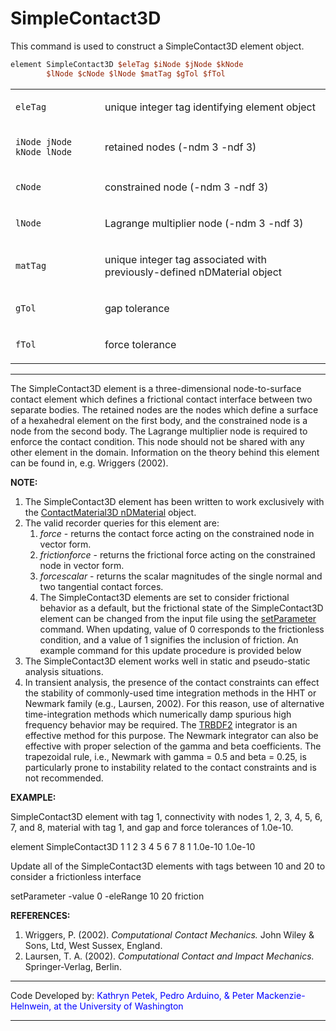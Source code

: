 # SimpleContact3D

<p>This command is used to construct a SimpleContact3D element
object.</p>

```tcl
element SimpleContact3D $eleTag $iNode $jNode $kNode
        $lNode $cNode $lNode $matTag $gTol $fTol
```

<table>
<tbody>
<tr class="odd">
<td><code class="parameter-table-variable">eleTag</code></td>
<td><p>unique integer tag identifying element object</p></td>
</tr>
<tr class="even">
<td><p><code class="parameter-table-variable">iNode jNode kNode lNode</code></p></td>
<td><p>retained nodes (-ndm 3 -ndf 3)</p></td>
</tr>
<tr class="odd">
<td><code class="parameter-table-variable">cNode</code></td>
<td><p>constrained node (-ndm 3 -ndf 3)</p></td>
</tr>
<tr class="even">
<td><code class="parameter-table-variable">lNode</code></td>
<td><p>Lagrange multiplier node (-ndm 3 -ndf 3)</p></td>
</tr>
<tr class="odd">
<td><code class="parameter-table-variable">matTag</code></td>
<td><p>unique integer tag associated with previously-defined nDMaterial
object</p></td>
</tr>
<tr class="even">
<td><code class="parameter-table-variable">gTol</code></td>
<td><p>gap tolerance</p></td>
</tr>
<tr class="odd">
<td><code class="parameter-table-variable">fTol</code></td>
<td><p>force tolerance</p></td>
</tr>
</tbody>
</table>
<hr />
<p>The SimpleContact3D element is a three-dimensional node-to-surface
contact element which defines a frictional contact interface between two
separate bodies. The retained nodes are the nodes which define a surface
of a hexahedral element on the first body, and the constrained node is a
node from the second body. The Lagrange multiplier node is required to
enforce the contact condition. This node should not be shared with any
other element in the domain. Information on the theory behind this
element can be found in, e.g. Wriggers (2002).</p>
<p><strong>NOTE:</strong></p>
<ol>
<li>The SimpleContact3D element has been written to work exclusively
with the <a href="ContactMaterial3D" title="wikilink">ContactMaterial3D
nDMaterial</a> object.</li>
<li>The valid recorder queries for this element are:
<ol>
<li><em>force</em> - returns the contact force acting on the constrained
node in vector form.</li>
<li><em>frictionforce</em> - returns the frictional force acting on the
constrained node in vector form.</li>
<li><em>forcescalar</em> - returns the scalar magnitudes of the single
normal and two tangential contact forces.</li>
<li>The SimpleContact3D elements are set to consider frictional behavior
as a default, but the frictional state of the SimpleContact3D element
can be changed from the input file using the <a href="setParameter"
title="wikilink">setParameter</a> command. When updating, value of 0
corresponds to the frictionless condition, and a value of 1 signifies
the inclusion of friction. An example command for this update procedure
is provided below</li>
</ol></li>
<li>The SimpleContact3D element works well in static and pseudo-static
analysis situations.</li>
<li>In transient analysis, the presence of the contact constraints can
effect the stability of commonly-used time integration methods in the
HHT or Newmark family (e.g., Laursen, 2002). For this reason, use of
alternative time-integration methods which numerically damp spurious
high frequency behavior may be required. The <a href="TRBDF2"
title="wikilink">TRBDF2</a> integrator is an effective method for this
purpose. The Newmark integrator can also be effective with proper
selection of the gamma and beta coefficients. The trapezoidal rule,
i.e., Newmark with gamma = 0.5 and beta = 0.25, is particularly prone to
instability related to the contact constraints and is not
recommended.</li>
</ol>
<p><strong>EXAMPLE:</strong></p>
<p>SimpleContact3D element with tag 1, connectivity with nodes 1, 2, 3,
4, 5, 6, 7, and 8, material with tag 1, and gap and force tolerances of
1.0e-10.</p>
<p>element SimpleContact3D 1 1 2 3 4 5 6 7 8 1 1.0e-10 1.0e-10</p>
<p>Update all of the SimpleContact3D elements with tags between 10 and
20 to consider a frictionless interface</p>
<p>setParameter -value 0 -eleRange 10 20 friction</p>
<p><strong>REFERENCES:</strong></p>
<ol>
<li>Wriggers, P. (2002). <em>Computational Contact Mechanics.</em> John
Wiley &amp; Sons, Ltd, West Sussex, England.</li>
<li>Laursen, T. A. (2002). <em>Computational Contact and Impact
Mechanics.</em> Springer-Verlag, Berlin.</li>
</ol>
<hr />
<p>Code Developed by: <span style="color:blue"> Kathryn Petek,
Pedro Arduino, &amp; Peter Mackenzie-Helnwein, at the University of
Washington </span></p>
<hr />
